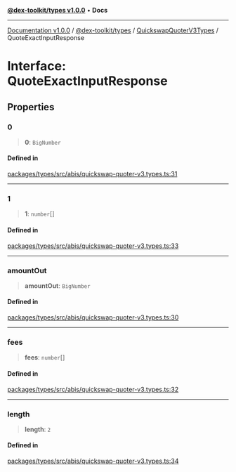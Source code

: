 [**@dex-toolkit/types v1.0.0**](../../../README.md) • **Docs**

***

[Documentation v1.0.0](../../../../../packages.md) / [@dex-toolkit/types](../../../README.md) / [QuickswapQuoterV3Types](../README.md) / QuoteExactInputResponse

# Interface: QuoteExactInputResponse

## Properties

### 0

> **0**: `BigNumber`

#### Defined in

[packages/types/src/abis/quickswap-quoter-v3.types.ts:31](https://github.com/niZmosis/dex-toolkit/blob/3d8b41b44787b30fbea5de3ab4737662ffb61bc8/packages/types/src/abis/quickswap-quoter-v3.types.ts#L31)

***

### 1

> **1**: `number`[]

#### Defined in

[packages/types/src/abis/quickswap-quoter-v3.types.ts:33](https://github.com/niZmosis/dex-toolkit/blob/3d8b41b44787b30fbea5de3ab4737662ffb61bc8/packages/types/src/abis/quickswap-quoter-v3.types.ts#L33)

***

### amountOut

> **amountOut**: `BigNumber`

#### Defined in

[packages/types/src/abis/quickswap-quoter-v3.types.ts:30](https://github.com/niZmosis/dex-toolkit/blob/3d8b41b44787b30fbea5de3ab4737662ffb61bc8/packages/types/src/abis/quickswap-quoter-v3.types.ts#L30)

***

### fees

> **fees**: `number`[]

#### Defined in

[packages/types/src/abis/quickswap-quoter-v3.types.ts:32](https://github.com/niZmosis/dex-toolkit/blob/3d8b41b44787b30fbea5de3ab4737662ffb61bc8/packages/types/src/abis/quickswap-quoter-v3.types.ts#L32)

***

### length

> **length**: `2`

#### Defined in

[packages/types/src/abis/quickswap-quoter-v3.types.ts:34](https://github.com/niZmosis/dex-toolkit/blob/3d8b41b44787b30fbea5de3ab4737662ffb61bc8/packages/types/src/abis/quickswap-quoter-v3.types.ts#L34)
